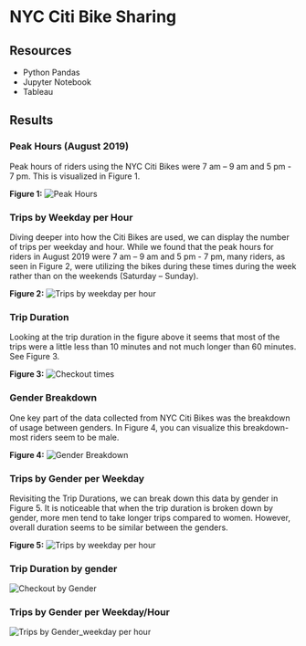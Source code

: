 # NYC Citi Bike Sharing

## Resources
- Python Pandas
- Jupyter Notebook
- Tableau

## Results

### Peak Hours (August 2019)
Peak hours of riders using the NYC Citi Bikes were 7 am – 9 am and 5 pm - 7 pm. This is visualized in Figure 1. 

**Figure 1:**
![Peak Hours](https://user-images.githubusercontent.com/102122063/178163274-4787300d-7441-430d-9ca6-60d06c1e67b6.PNG)

### Trips by Weekday per Hour
Diving deeper into how the Citi Bikes are used, we can display the number of trips per weekday and hour. While we found that the peak hours for riders in August 2019 were 7 am – 9 am and 5 pm - 7 pm, many riders, as seen in Figure 2, were utilizing the bikes during these times during the week rather than on the weekends (Saturday – Sunday). 

**Figure 2:**
![Trips by weekday per hour](https://user-images.githubusercontent.com/102122063/178163281-e3ca926a-730e-47e4-aad4-a447c000874e.PNG)

### Trip Duration
Looking at the trip duration in the figure above it seems that most of the trips were a little less than 10 minutes and not much longer than 60 minutes. See Figure 3. 

**Figure 3:**
![Checkout times](https://user-images.githubusercontent.com/102122063/178163299-34a6f768-0091-4f9d-bea4-a4887cabb9fe.PNG)


### Gender Breakdown
One key part of the data collected from NYC Citi Bikes was the breakdown of usage between genders. In Figure 4, you can visualize this breakdown- most riders seem to be male. 

**Figure 4:**
![Gender Breakdown](https://user-images.githubusercontent.com/102122063/178163303-58094052-1832-4437-a231-1b30458840bb.PNG)

### Trips by Gender per Weekday
Revisiting the Trip Durations, we can break down this data by gender in Figure 5. It is noticeable that when the trip duration is broken down by gender, more men tend to take longer trips compared to women. However, overall duration seems to be similar between the genders. 

**Figure 5:**
![Trips by weekday per hour](https://user-images.githubusercontent.com/102122063/178163331-a65805a8-c5c9-4605-8587-cb2846d379e0.PNG)


### Trip Duration by gender

![Checkout by Gender](https://user-images.githubusercontent.com/102122063/178163339-830c4e35-5f96-4a8c-b6b7-c7a1e9224885.PNG)


### Trips by Gender per Weekday/Hour

![Trips by Gender_weekday per hour](https://user-images.githubusercontent.com/102122063/178163356-9352506b-2aea-4a71-b354-662d1243d6e4.PNG)

